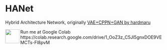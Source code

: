 # HANet
Hybrid Architecture Network, originally [VAE+CPPN+GAN by hardmaru](http://blog.otoro.net/2016/04/01/generating-large-images-from-latent-vectors/)

<img height="45px" src="https://colab.research.google.com/img/colab_favicon.ico" align="left">
Run me at Google Colab
https://colab.research.google.com/drive/1_OoZ3z_C5Jl5gnxDOE9VEMCTs-Fl8pvM
